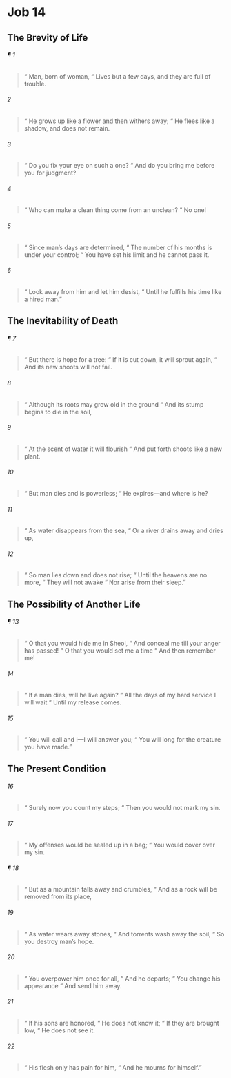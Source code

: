 # Job 14
## The Brevity of Life
###### ¶ 1
>  “ Man, born of woman,
>  “ Lives but a few days, and they are full of trouble.
###### 2
>  “ He grows up like a flower and then withers away;
>  “ He flees like a shadow, and does not remain.
###### 3
>  “ Do you fix your eye on such a one?
>  “ And do you bring me before you for judgment?
###### 4
>  “ Who can make a clean thing come from an unclean?
>  “ No one!
###### 5
>  “ Since man’s days are determined,
>  “ The number of his months is under your control;
>  “ You have set his limit and he cannot pass it.
###### 6
>  “ Look away from him and let him desist,
>  “ Until he fulfills his time like a hired man.”
## The Inevitability of Death
###### ¶ 7
>  “ But there is hope for a tree:
>  “ If it is cut down, it will sprout again,
>  “ And its new shoots will not fail.
###### 8
>  “ Although its roots may grow old in the ground
>  “ And its stump begins to die in the soil,
###### 9
>  “ At the scent of water it will flourish
>  “ And put forth shoots like a new plant.
###### 10
>  “ But man dies and is powerless;
>  “ He expires—and where is he?
###### 11
>  “ As water disappears from the sea,
>  “ Or a river drains away and dries up,
###### 12
>  “ So man lies down and does not rise;
>  “ Until the heavens are no more,
>  “ They will not awake
>  “ Nor arise from their sleep.”
## The Possibility of Another Life
###### ¶ 13
>  “ O that you would hide me in Sheol,
>  “ And conceal me till your anger has passed!
>  “ O that you would set me a time
>  “ And then remember me!
###### 14
>  “ If a man dies, will he live again?
>  “ All the days of my hard service I will wait
>  “ Until my release comes.
###### 15
>  “ You will call and I—I will answer you;
>  “ You will long for the creature you have made.”
## The Present Condition
###### 16
>  “ Surely now you count my steps;
>  “ Then you would not mark my sin.
###### 17
>  “ My offenses would be sealed up in a bag;
>  “ You would cover over my sin.
###### ¶ 18
>  “ But as a mountain falls away and crumbles,
>  “ And as a rock will be removed from its place,
###### 19
>  “ As water wears away stones,
>  “ And torrents wash away the soil,
>  “ So you destroy man’s hope.
###### 20
>  “ You overpower him once for all,
>  “ And he departs;
>  “ You change his appearance
>  “ And send him away.
###### 21
>  “ If his sons are honored,
>  “ He does not know it;
>  “ If they are brought low,
>  “ He does not see it.
###### 22
>  “ His flesh only has pain for him,
>  “ And he mourns for himself.”
